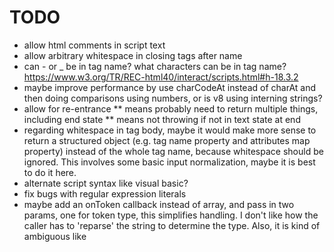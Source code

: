 
# TODO
* allow html comments in script text
* allow arbitrary whitespace in closing tags after name
* can - or _ be in tag name? what characters can be in tag name?
https://www.w3.org/TR/REC-html40/interact/scripts.html#h-18.3.2
* maybe improve performance by use charCodeAt instead of charAt and then
doing comparisons using numbers, or is v8 using interning strings?
* allow for re-entrance
** means probably need to return multiple things, including end state
** means not throwing if not in text state at end
* regarding whitespace in tag body, maybe it would make more sense to
return a structured object (e.g. tag name property and attributes map
property) instead of the whole tag name, because whitespace should be
ignored. This involves some basic input normalization, maybe it is best to
do it here.
* alternate script syntax like visual basic?
* fix bugs with regular expression literals
* maybe add an onToken callback instead of array, and pass in two params,
one for token type, this simplifies handling. I don't like how the caller
has to 'reparse' the string to determine the type. Also, it is kind of
ambiguous like <script><!--, where <!-- leads off the script text token but
is not a tag. Also, it makes it easier to tell start vs close because I
could emit a token type along with the token value. also, I dont like the
idea of this controlling the buffering, by using a callback i let the caller
decide how long to hold on to previous tokens, instead of this demanding to
hold onto the entire thing.
* maybe provide conditional verbose param that if set provides detailed
logging to console?
* is this kind of brittle? Maybe a scanner generator tool would be
better. Would need to research.
* isn't there a fundamental issue where if this differs from native
handling of html, then that is a massive security risk.
* better handling of strings? From https://github.com/lydell/js-tokens,
"JavaScript strings cannot contain (unescaped) newlines, so unterminated
strings simply end at the end of the line. Unterminated template strings can
contain unescaped newlines, though, so they go on to the end of input."


NOTE: https://chromium.googlesource.com/chromium/blink.git/+/master/Source/core/html/parser/HTMLTokenizer.cpp
NOTE: https://html.spec.whatwg.org/#tokenization



regular expression ambiguity:

* https://stackoverflow.com/questions/5519596
The division operator must follow an expression, and a regular expression
literal can't follow an expression, so in all other cases you can safely assume
you're looking at a regular expression literal.

A few places have mentioned JSLint doing js lexing and dealing with this issue
in a certain way so check that out.

Oh god: https://github.com/douglascrockford/JSLint/blob/master/jslint.js

This ambiguity basically means I need a more intelligent parser. Not sure if
it is worth it. So this ultimately means a massive security hole and the only
way to fix it is to defer to the browser.

Maybe I am over thinking it and there isn't as much of a risk to
to closing tag of script.
